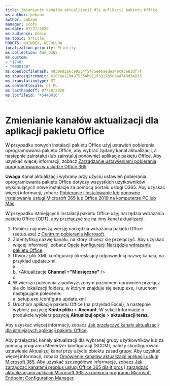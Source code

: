 ```yaml
---
title: Zmienianie kanałów aktualizacji dla aplikacji pakietu Office
ms.author: pebaum
author: pebaum
manager: scotv
ms.date: 07/27/2020
ms.audience: Admin
ms.topic: article
ROBOTS: NOINDEX, NOFOLLOW
localization_priority: Priority
ms.collection: Adm_O365
ms.custom:
- "1740"
- "9000140"
ms.openlocfilehash: 4939682a6ca95c4f5475ee6aedea48c9ce83df7f
ms.sourcegitcommit: b10cea11b4975354b91193327b58aa4740d34833
ms.translationtype: MT
ms.contentlocale: pl-PL
ms.lasthandoff: 07/28/2020
ms.locfileid: "45440016"
---
```

# <a name="change-update-channels-for-office-apps"></a>Zmienianie kanałów aktualizacji dla aplikacji pakietu Office

W przypadku nowych instalacji pakietu Office użyj ustawień pobierania oprogramowania pakietu Office, aby wybrać żądany kanał aktualizacji, a następnie zainstaluj (lub zainstaluj ponownie) aplikacje pakietu Office. Aby uzyskać więcej informacji, zobacz [Zarządzanie ustawieniami pobierania oprogramowania w usłudze Office 365](https://docs.microsoft.com/deployoffice/manage-software-download-settings-office-365). 

**Uwaga** Kanał aktualizacji wybrany przy użyciu ustawień pobierania oprogramowania pakietu Office dotyczy wszystkich użytkowników wykonujących nowe instalacje za pomocą portalu usługi O365. Aby uzyskać więcej informacji, zobacz [Pobieranie i instalowanie lub ponowne instalowanie usługi Microsoft 365 lub Office 2019 na komputerze PC lub Mac](https://support.microsoft.com/office/download-and-install-or-reinstall-microsoft-365-or-office-2019-on-a-pc-or-mac-4414eaaf-0478-48be-9c42-23adc4716658).   

W przypadku istniejących instalacji pakietu Office użyj narzędzia wdrażania pakietu Office (ODT), aby przełączyć się na inny kanał aktualizacji:  

1. Pobierz najnowszą wersję narzędzia wdrażania pakietu Office (setup.exe) z [Centrum pobierania Microsoft](https://go.microsoft.com/fwlink/p/?LinkID=626065).
2. Zidentyfikuj nazwę kanału, na który chcesz się przełączyć. Aby uzyskać więcej informacji, zobacz [Opcje konfiguracji Narzędzia wdrażania pakietu Office](https://docs.microsoft.com/DeployOffice/configuration-options-for-the-office-2016-deployment-tool#channel-attribute-part-of-add-element).
3. Utwórz plik XML konfiguracji określający odpowiednią nazwę kanału, na przykład update.xml.  
    a. <Configuration>  
    b. <Aktualizacje **Channel ="Miesięczne"** />  
    c. </Configuration>
4. W wierszu polecenia z podwyższonym poziomem uprawnień przełącz się do lokalizacji folderu, w którym znajduje się setup.exe, i uruchom następujące polecenie:  
    a. setup.exe /configure update.xml
5. Uruchom aplikację pakietu Office (na przykład Excel), a następnie wybierz pozycję **Konto pliku**  >  **Account**. W sekcji Informacje o produkcie wybierz pozycję **Aktualizuj opcje**  >  **aktualizacji teraz**.

Aby uzyskać więcej informacji, zobacz [Jak przełączyć kanały aktualizacji dla istniejących aplikacji pakietu Office](https://support.microsoft.com/help/3185078/how-to-switch-from-semi-annual-channel-to-monthly-channel). 

Aby przełączać kanały aktualizacji dla wybranej grupy użytkowników lub za pomocą programu Menedżer konfiguracji (SCCM), należy skonfigurować ustawienie Aktualizuj kanał przy użyciu obiektu zasad grupy. Aby uzyskać więcej informacji, zobacz [Omówienie kanałów aktualizacji aplikacji usługi Microsoft 365](https://docs.microsoft.com/deployoffice/overview-update-channels#group-policy). Aby uzyskać szczegółowe informacje, zobacz [Jak zarządzać kanałami proplus usługi Office 365 dla it pros](https://techcommunity.microsoft.com/t5/office-365-blog/how-to-manage-office-365-proplus-channels-for-it-pros/ba-p/795813) i [zarządzać aktualizacjami aplikacji Microsoft 365 za pomocą programu Microsoft Endpoint Configuration Manager](https://docs.microsoft.com/deployoffice/manage-microsoft-365-apps-updates-configuration-manager).